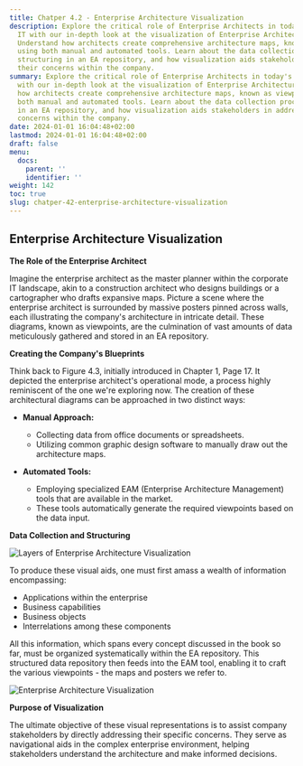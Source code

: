 ```yaml
---
title: Chatper 4.2 - Enterprise Architecture Visualization
description: Explore the critical role of Enterprise Architects in today's corporate
  IT with our in-depth look at the visualization of Enterprise Architecture (EA).
  Understand how architects create comprehensive architecture maps, known as viewpoints,
  using both manual and automated tools. Learn about the data collection process,
  structuring in an EA repository, and how visualization aids stakeholders in addressing
  their concerns within the company.
summary: Explore the critical role of Enterprise Architects in today's corporate IT
  with our in-depth look at the visualization of Enterprise Architecture (EA). Understand
  how architects create comprehensive architecture maps, known as viewpoints, using
  both manual and automated tools. Learn about the data collection process, structuring
  in an EA repository, and how visualization aids stakeholders in addressing their
  concerns within the company.
date: 2024-01-01 16:04:48+02:00
lastmod: 2024-01-01 16:04:48+02:00
draft: false
menu:
  docs:
    parent: ''
    identifier: ''
weight: 142
toc: true
slug: chatper-42-enterprise-architecture-visualization
---
```



## Enterprise Architecture Visualization

 **The Role of the Enterprise Architect**

Imagine the enterprise architect as the master planner within the corporate IT landscape, akin to a construction architect who designs buildings or a cartographer who drafts expansive maps. Picture a scene where the enterprise architect is surrounded by massive posters pinned across walls, each illustrating the company's architecture in intricate detail. These diagrams, known as viewpoints, are the culmination of vast amounts of data meticulously gathered and stored in an EA repository.

**Creating the Company's Blueprints**

Think back to Figure 4.3, initially introduced in Chapter 1, Page 17. It depicted the enterprise architect's operational mode, a process highly reminiscent of the one we're exploring now. The creation of these architectural diagrams can be approached in two distinct ways:

- **Manual Approach:**
  - Collecting data from office documents or spreadsheets.
  - Utilizing common graphic design software to manually draw out the architecture maps.

- **Automated Tools:**
  - Employing specialized EAM (Enterprise Architecture Management) tools that are available in the market.
  - These tools automatically generate the required viewpoints based on the data input.

**Data Collection and Structuring**

![Layers of Enterprise Architecture Visualization](https://cdn.sa.net/2024/02/05/RBrK5qO96byADwg.png)

To produce these visual aids, one must first amass a wealth of information encompassing:

- Applications within the enterprise
- Business capabilities
- Business objects
- Interrelations among these components

All this information, which spans every concept discussed in the book so far, must be organized systematically within the EA repository. This structured data repository then feeds into the EAM tool, enabling it to craft the various viewpoints - the maps and posters we refer to.

![Enterprise Architecture Visualization](https://cdn.sa.net/2024/02/05/wOPfTuLGErZxkly.png)

**Purpose of Visualization**

The ultimate objective of these visual representations is to assist company stakeholders by directly addressing their specific concerns. They serve as navigational aids in the complex enterprise environment, helping stakeholders understand the architecture and make informed decisions.